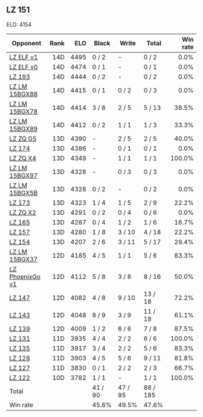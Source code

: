 ## LZ 151 ##

ELO: 4154

Opponent | Rank | ELO | Black | Write | Total | Win rate
---------|-----:|----:|-------|-------|-------|-------:
[LZ ELF v1](LZ%20ELF%20v1.md) | 14D | 4495 | 0 / 2 | - | 0 / 2 | 0.0%
[LZ ELF v0](LZ%20ELF%20v0.md) | 14D | 4474 | 0 / 1 | - | 0 / 1 | 0.0%
[LZ 193](LZ%20193.md) | 14D | 4444 | 0 / 2 | - | 0 / 2 | 0.0%
[LZ LM 15BGX88](LZ%20LM%2015BGX88.md) | 14D | 4415 | 0 / 1 | 0 / 2 | 0 / 3 | 0.0%
[LZ LM 15BGX78](LZ%20LM%2015BGX78.md) | 14D | 4414 | 3 / 8 | 2 / 5 | 5 / 13 | 38.5%
[LZ LM 15BGX89](LZ%20LM%2015BGX89.md) | 14D | 4412 | 0 / 2 | 1 / 1 | 1 / 3 | 33.3%
[LZ ZQ G5](LZ%20ZQ%20G5.md) | 13D | 4390 | - | 2 / 5 | 2 / 5 | 40.0%
[LZ 174](LZ%20174.md) | 13D | 4386 | - | 0 / 1 | 0 / 1 | 0.0%
[LZ ZQ X4](LZ%20ZQ%20X4.md) | 13D | 4349 | - | 1 / 1 | 1 / 1 | 100.0%
[LZ LM 15BGX97](LZ%20LM%2015BGX97.md) | 13D | 4328 | - | 0 / 3 | 0 / 3 | 0.0%
[LZ LM 15BGX5B](LZ%20LM%2015BGX5B.md) | 13D | 4328 | 0 / 2 | - | 0 / 2 | 0.0%
[LZ 173](LZ%20173.md) | 13D | 4323 | 1 / 4 | 1 / 5 | 2 / 9 | 22.2%
[LZ ZQ X2](LZ%20ZQ%20X2.md) | 13D | 4291 | 0 / 2 | 0 / 4 | 0 / 6 | 0.0%
[LZ 165](LZ%20165.md) | 13D | 4287 | 0 / 4 | 1 / 2 | 1 / 6 | 16.7%
[LZ 157](LZ%20157.md) | 13D | 4280 | 1 / 8 | 3 / 10 | 4 / 18 | 22.2%
[LZ 154](LZ%20154.md) | 13D | 4207 | 2 / 6 | 3 / 11 | 5 / 17 | 29.4%
[LZ LM 15BGX37](LZ%20LM%2015BGX37.md) | 12D | 4185 | 4 / 5 | 1 / 1 | 5 / 6 | 83.3%
[LZ PhoenixGo v1](LZ%20PhoenixGo%20v1.md) | 12D | 4112 | 5 / 8 | 3 / 8 | 8 / 16 | 50.0%
[LZ 147](LZ%20147.md) | 12D | 4082 | 4 / 8 | 9 / 10 | 13 / 18 | 72.2%
[LZ 143](LZ%20143.md) | 12D | 4048 | 8 / 9 | 3 / 9 | 11 / 18 | 61.1%
[LZ 139](LZ%20139.md) | 12D | 4009 | 1 / 2 | 6 / 6 | 7 / 8 | 87.5%
[LZ 131](LZ%20131.md) | 11D | 3935 | 4 / 4 | 2 / 2 | 6 / 6 | 100.0%
[LZ 135](LZ%20135.md) | 11D | 3917 | 3 / 4 | 2 / 2 | 5 / 6 | 83.3%
[LZ 128](LZ%20128.md) | 11D | 3903 | 4 / 5 | 5 / 6 | 9 / 11 | 81.8%
[LZ 127](LZ%20127.md) | 11D | 3830 | 0 / 1 | 2 / 2 | 2 / 3 | 66.7%
[LZ 122](LZ%20122.md) | 10D | 3782 | 1 / 1 | - | 1 / 1 | 100.0%
Total | | | 41 / 90 | 47 / 95 | 88 / 185 | 
Win rate| | | 45.6% | 49.5% | 47.6% | 
